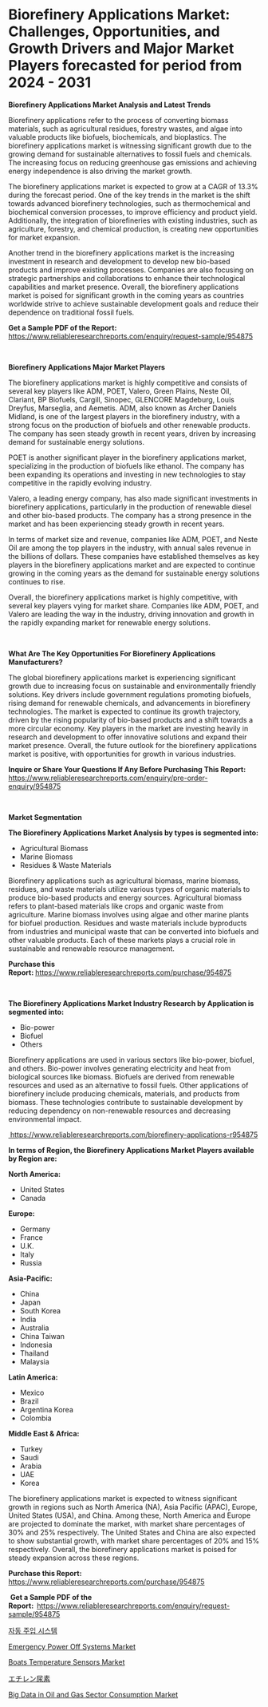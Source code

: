 <p><h1>Biorefinery Applications Market: Challenges, Opportunities, and Growth Drivers and Major Market Players forecasted for period from 2024 - 2031</h1></p><p><strong>Biorefinery Applications Market Analysis and Latest Trends</strong></p>
<p><p>Biorefinery applications refer to the process of converting biomass materials, such as agricultural residues, forestry wastes, and algae into valuable products like biofuels, biochemicals, and bioplastics. The biorefinery applications market is witnessing significant growth due to the growing demand for sustainable alternatives to fossil fuels and chemicals. The increasing focus on reducing greenhouse gas emissions and achieving energy independence is also driving the market growth.</p><p>The biorefinery applications market is expected to grow at a CAGR of 13.3% during the forecast period. One of the key trends in the market is the shift towards advanced biorefinery technologies, such as thermochemical and biochemical conversion processes, to improve efficiency and product yield. Additionally, the integration of biorefineries with existing industries, such as agriculture, forestry, and chemical production, is creating new opportunities for market expansion.</p><p>Another trend in the biorefinery applications market is the increasing investment in research and development to develop new bio-based products and improve existing processes. Companies are also focusing on strategic partnerships and collaborations to enhance their technological capabilities and market presence. Overall, the biorefinery applications market is poised for significant growth in the coming years as countries worldwide strive to achieve sustainable development goals and reduce their dependence on traditional fossil fuels.</p></p>
<p><strong>Get a Sample PDF of the Report:&nbsp;</strong> <a href="https://www.reliableresearchreports.com/enquiry/request-sample/954875">https://www.reliableresearchreports.com/enquiry/request-sample/954875</a></p>
<p>&nbsp;</p>
<p><strong>Biorefinery Applications Major Market Players</strong></p>
<p><p>The biorefinery applications market is highly competitive and consists of several key players like ADM, POET, Valero, Green Plains, Neste Oil, Clariant, BP Biofuels, Cargill, Sinopec, GLENCORE Magdeburg, Louis Dreyfus, Marseglia, and Aemetis. ADM, also known as Archer Daniels Midland, is one of the largest players in the biorefinery industry, with a strong focus on the production of biofuels and other renewable products. The company has seen steady growth in recent years, driven by increasing demand for sustainable energy solutions.</p><p>POET is another significant player in the biorefinery applications market, specializing in the production of biofuels like ethanol. The company has been expanding its operations and investing in new technologies to stay competitive in the rapidly evolving industry.</p><p>Valero, a leading energy company, has also made significant investments in biorefinery applications, particularly in the production of renewable diesel and other bio-based products. The company has a strong presence in the market and has been experiencing steady growth in recent years.</p><p>In terms of market size and revenue, companies like ADM, POET, and Neste Oil are among the top players in the industry, with annual sales revenue in the billions of dollars. These companies have established themselves as key players in the biorefinery applications market and are expected to continue growing in the coming years as the demand for sustainable energy solutions continues to rise.</p><p>Overall, the biorefinery applications market is highly competitive, with several key players vying for market share. Companies like ADM, POET, and Valero are leading the way in the industry, driving innovation and growth in the rapidly expanding market for renewable energy solutions.</p></p>
<p>&nbsp;</p>
<p><strong>What Are The Key Opportunities For Biorefinery Applications Manufacturers?</strong></p>
<p><p>The global biorefinery applications market is experiencing significant growth due to increasing focus on sustainable and environmentally friendly solutions. Key drivers include government regulations promoting biofuels, rising demand for renewable chemicals, and advancements in biorefinery technologies. The market is expected to continue its growth trajectory, driven by the rising popularity of bio-based products and a shift towards a more circular economy. Key players in the market are investing heavily in research and development to offer innovative solutions and expand their market presence. Overall, the future outlook for the biorefinery applications market is positive, with opportunities for growth in various industries.</p></p>
<p><strong>Inquire or Share Your Questions If Any Before Purchasing This Report:</strong> <a href="https://www.reliableresearchreports.com/enquiry/pre-order-enquiry/954875">https://www.reliableresearchreports.com/enquiry/pre-order-enquiry/954875</a></p>
<p>&nbsp;</p>
<p><strong>Market Segmentation</strong></p>
<p><strong>The Biorefinery Applications Market Analysis by types is segmented into:</strong></p>
<p><ul><li>Agricultural Biomass</li><li>Marine Biomass</li><li>Residues & Waste Materials</li></ul></p>
<p><p>Biorefinery applications such as agricultural biomass, marine biomass, residues, and waste materials utilize various types of organic materials to produce bio-based products and energy sources. Agricultural biomass refers to plant-based materials like crops and organic waste from agriculture. Marine biomass involves using algae and other marine plants for biofuel production. Residues and waste materials include byproducts from industries and municipal waste that can be converted into biofuels and other valuable products. Each of these markets plays a crucial role in sustainable and renewable resource management.</p></p>
<p><strong>Purchase this Report:&nbsp;</strong><a href="https://www.reliableresearchreports.com/purchase/954875">https://www.reliableresearchreports.com/purchase/954875</a></p>
<p>&nbsp;</p>
<p><strong>The Biorefinery Applications Market Industry Research by Application is segmented into:</strong></p>
<p><ul><li>Bio-power</li><li>Biofuel</li><li>Others</li></ul></p>
<p><p>Biorefinery applications are used in various sectors like bio-power, biofuel, and others. Bio-power involves generating electricity and heat from biological sources like biomass. Biofuels are derived from renewable resources and used as an alternative to fossil fuels. Other applications of biorefinery include producing chemicals, materials, and products from biomass. These technologies contribute to sustainable development by reducing dependency on non-renewable resources and decreasing environmental impact.</p></p>
<p><a href="https://www.reliableresearchreports.com/biorefinery-applications-r954875">&nbsp;https://www.reliableresearchreports.com/biorefinery-applications-r954875</a></p>
<p><strong>In terms of Region, the Biorefinery Applications Market Players available by Region are:</strong></p>
<p>
    <p> <strong> North America: </strong>
        <ul>
            <li>United States</li>
            <li>Canada</li>
        </ul>
        </p> 
    <p> <strong> Europe: </strong>
        <ul>
            <li>Germany</li>
            <li>France</li>
            <li>U.K.</li>
            <li>Italy</li>
            <li>Russia</li>
        </ul>
        </p> 
    <p> <strong> Asia-Pacific: </strong>
        <ul>
            <li>China</li>
            <li>Japan</li>
            <li>South Korea</li>
            <li>India</li>
            <li>Australia</li>
            <li>China Taiwan</li>
            <li>Indonesia</li>
            <li>Thailand</li>
            <li>Malaysia</li>
        </ul>
        </p> 
    <p> <strong> Latin America: </strong>
        <ul>
            <li>Mexico</li>
            <li>Brazil</li>
            <li>Argentina Korea</li>
            <li>Colombia</li>
        </ul>
        </p> 
    <p> <strong> Middle East & Africa: </strong>
        <ul>
            <li>Turkey</li>
            <li>Saudi</li>
            <li>Arabia</li>
            <li>UAE</li>
            <li>Korea</li>
        </ul>
    </p>
    </p>
<p><p>The biorefinery applications market is expected to witness significant growth in regions such as North America (NA), Asia Pacific (APAC), Europe, United States (USA), and China. Among these, North America and Europe are projected to dominate the market, with market share percentages of 30% and 25% respectively. The United States and China are also expected to show substantial growth, with market share percentages of 20% and 15% respectively. Overall, the biorefinery applications market is poised for steady expansion across these regions.</p></p>
<p><strong>Purchase this Report: </strong><a href="https://www.reliableresearchreports.com/purchase/954875">https://www.reliableresearchreports.com/purchase/954875</a></p>
<p>&nbsp;<strong>Get a Sample PDF of the Report:&nbsp;&nbsp;</strong><a href="https://www.reliableresearchreports.com/enquiry/request-sample/954875">https://www.reliableresearchreports.com/enquiry/request-sample/954875</a></p>
<p><strong></strong></p>
<p><p><a href="https://github.com/jntpkh496620/Market-Research-Report-List-2/blob/main/501002354592.md">자동 주입 시스템</a></p><p><a href="https://www.linkedin.com/pulse/emergency-power-off-systems-market-trends-forecast-competitive-jfbsf">Emergency Power Off Systems Market</a></p><p><a href="https://www.linkedin.com/pulse/boats-temperature-sensors-market-comprehensive-assessment-owvme">Boats Temperature Sensors Market</a></p><p><a href="https://github.com/lababdou/Market-Research-Report-List-3/blob/main/283630856447.md">エチレン尿素</a></p><p><a href="https://github.com/NorbertYates/Market-Research-Report-List-4/blob/main/big-data-in-oil-and-gas-sector-consumption-market.md">Big Data in Oil and Gas Sector Consumption Market</a></p></p>